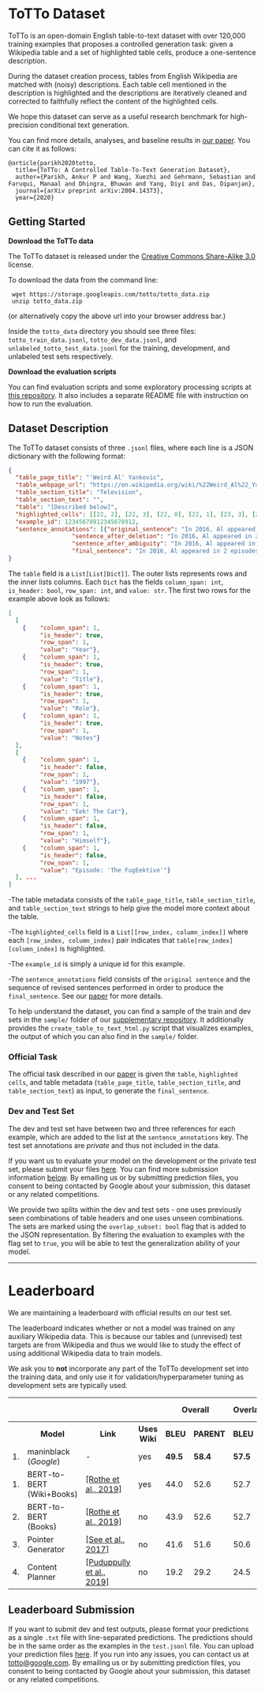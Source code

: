 # ToTTo Dataset

ToTTo is an open-domain English table-to-text dataset with over 120,000 training examples that proposes a controlled generation task: given a Wikipedia table and a set of highlighted table cells, produce a one-sentence description. 

During the dataset creation process, tables from English Wikipedia are matched with (noisy) descriptions. Each table cell mentioned in the description is highlighted and the descriptions are iteratively cleaned and corrected to faithfully reflect the content of the highlighted cells.

We hope this dataset can serve as a useful research benchmark for high-precision conditional text generation. 

You can find more details, analyses, and baseline results in [our paper](https://arxiv.org/abs/2004.14373). You can cite it as follows:

```
@article{parikh2020totto,
  title={ToTTo: A Controlled Table-To-Text Generation Dataset},
  author={Parikh, Ankur P and Wang, Xuezhi and Gehrmann, Sebastian and Faruqui, Manaal and Dhingra, Bhuwan and Yang, Diyi and Das, Dipanjan},
  journal={arXiv preprint arXiv:2004.14373},
  year={2020}
```

## Getting Started
**Download the ToTTo data**

The ToTTo dataset is released under the [Creative Commons Share-Alike 3.0](https://creativecommons.org/licenses/by-sa/3.0/) license.

To download the data from the command line:
```
 wget https://storage.googleapis.com/totto/totto_data.zip
 unzip totto_data.zip
```
(or alternatively copy the above url into your browser address bar.)

Inside the `totto_data` directory you should see three files: `totto_train_data.jsonl`, `totto_dev_data.jsonl`, and `unlabeled_totto_test_data.jsonl` for the training, development, and unlabeled test sets respectively.

**Download the evaluation scripts**

You can find evaluation scripts and some exploratory processing scripts at [this repository](https://github.com/google-research/language/tree/master/language/totto). It also includes a separate README file with instruction on how to run the evaluation. 

## Dataset Description

The ToTTo dataset consists of three `.jsonl` files, where each line is a JSON dictionary with the following format:

```json
{
  "table_page_title": "'Weird Al' Yankovic",
  "table_webpage_url": "https://en.wikipedia.org/wiki/%22Weird_Al%22_Yankovic",
  "table_section_title": "Television",
  "table_section_text": "",
  "table": "[Described below]",
  "highlighted_cells": [[22, 2], [22, 3], [22, 0], [22, 1], [23, 3], [23, 1], [23, 0]],
  "example_id": 12345678912345678912,
  "sentence_annotations": [{"original_sentence": "In 2016, Al appeared in 2 episodes of BoJack Horseman as Mr. Peanutbutter's brother, Captain Peanutbutter, and was hired to voice the lead role in the 2016 Disney XD series Milo Murphy's Law.",
                  "sentence_after_deletion": "In 2016, Al appeared in 2 episodes of BoJack Horseman as Captain Peanutbutter, and was hired to the lead role in the 2016 series Milo Murphy's Law.",
                  "sentence_after_ambiguity": "In 2016, Al appeared in 2 episodes of BoJack Horseman as Captain Peanutbutter, and was hired for the lead role in the 2016 series Milo Murphy's 'Law.",
                  "final_sentence": "In 2016, Al appeared in 2 episodes of BoJack Horseman as Captain Peanutbutter and was hired for the lead role in the 2016 series Milo Murphy's Law."}],
}
```

The `table` field is a `List[List[Dict]]`. The outer lists represents rows and the inner lists columns. Each `Dict` has the fields `column_span: int`, `is_header: bool`, `row_span: int`, and `value: str`. The first two rows for the example above look as follows:

```json
[
  [
    {    "column_span": 1,
         "is_header": true,
         "row_span": 1,
         "value": "Year"},
    {    "column_span": 1,
         "is_header": true,
         "row_span": 1,
         "value": "Title"},
    {    "column_span": 1,
         "is_header": true,
         "row_span": 1,
         "value": "Role"},
    {    "column_span": 1,
         "is_header": true,
         "row_span": 1,
         "value": "Notes"}
  ],
  [
    {    "column_span": 1,
         "is_header": false,
         "row_span": 1,
         "value": "1997"},
    {    "column_span": 1,
         "is_header": false,
         "row_span": 1,
         "value": "Eek! The Cat"},
    {    "column_span": 1,
         "is_header": false,
         "row_span": 1,
         "value": "Himself"},
    {    "column_span": 1,
         "is_header": false,
         "row_span": 1,
         "value": "Episode: 'The FugEektive'"}
  ], ...
]
```

-The table metadata consists of the `table_page_title`, `table_section_title`, and `table_section_text` strings to help give the model more context about the table.

-The `highlighted_cells` field is a `List[[row_index, column_index]]` where each `[row_index, column_index]` pair indicates that `table[row_index][column_index]` is highlighted.

-The `example_id` is simply a unique id for this example.

-The `sentence_annotations` field consists of the `original sentence` and the sequence of revised sentences performed in order to produce the `final_sentence`. See our [paper](https://arxiv.org/abs/2004.14373) for more details.


To help understand the dataset, you can find a sample of the train and dev sets in the `sample/` folder of our [supplementary repository](https://github.com/google-research/language/tree/master/language/totto). It additionally provides the `create_table_to_text_html.py` script that visualizes examples, the output of which you can also find in the `sample/` folder.

### Official Task

The official task described in our [paper](https://arxiv.org/abs/2004.14373) is given the `table`, `highlighted cells`, and table metadata (`table_page_title`, `table_section_title`, and `table_section_text`) as input, to generate the `final_sentence`.

### Dev and Test Set

The dev and test set have between two and three references for each example, which are added to the list at the `sentence_annotations` key. The test set annotations are *private* and thus not included in the data. 

If you want us to evaluate your model on the development or the private test set, please submit your files [here](https://forms.gle/AcF9TRqWrPhPzztt7). You can find more submission information [below](https://github.com/google-research-datasets/ToTTo#leaderboard-submission). By emailing us or by submitting prediction files, you consent to being contacted by Google about your submission, this dataset or any related competitions.

We provide two splits within the dev and test sets - one uses previously seen combinations of table headers and one uses unseen combinations. The sets are marked using the `overlap_subset: bool` flag that is added to the JSON representation. By filtering the evaluation to examples with the flag set to `true`, you will be able to test the generalization ability of your model.

****

# Leaderboard

We are maintaining a leaderboard with official results on our test set.

The leaderboard indicates whether or not a model was trained on any auxiliary Wikipedia data. This is because our tables and (unrevised) test targets are from Wikipedia and thus we would like to study the effect of using additional Wikipedia data to train models.

We ask you to **not** incorporate any part of the ToTTo development set into the training data, and only use it for validation/hyperparameter tuning as development sets are typically used.

<table>
  <tr>
    <th></th>
    <th></th>
    <th></th>
    <th></th>
    <th colspan="2">Overall</th>
    <th colspan="2">Overlap Subset</th>
    <th colspan="2">Non-Overlap Subset</th>
  </tr>
  <tr>
    <th></th>
    <th>Model</th>
    <th>Link</th>
    <th>Uses Wiki</th>
    <th>BLEU</th>
    <th>PARENT</th>
    <th>BLEU</th>
    <th>PARENT</th>
    <th>BLEU</th>
    <th>PARENT</th>
  </tr>
    <tr>
    <td>1.</td>
      <td> maninblack (<i>Google</i>) </td>
    <td>-</a></td>
    <td>yes</td>
    <td><b>49.5</b></td>
    <td><b>58.4</b></td>
    <td><b>57.5</b></td>
    <td><b>62.6</b></td>
    <td><b>41.4</b></td>
    <td><b>54.2</b></td>
  </tr>
  <tr>
    <td>1.</td>
    <td>BERT-to-BERT (Wiki+Books)</td>
    <td><a href="https://arxiv.org/abs/1907.12461">[Rothe et al., 2019]</a></td>
    <td>yes</td>
    <td>44.0</td>
    <td>52.6</td>
    <td>52.7</td>
    <td>58.4</td>
    <td>35.1</td>
    <td>46.8</td>
  </tr>
  <tr>
    <td>2.</td>
    <td>BERT-to-BERT (Books)</td>
    <td><a href="https://arxiv.org/abs/1907.12461">[Rothe et al., 2019]</a></td>
    <td>no</td>
    <td>43.9</td>
    <td>52.6</td>
    <td>52.7</td>
    <td>58.4</td>
    <td>34.8</td>
    <td>46.7</td>
  </tr>
  <tr>
    <td>3.</td>
    <td>Pointer Generator</td>
    <td><a href="https://www.aclweb.org/anthology/P17-1099/">[See et al., 2017]</a></td>
    <td>no</td>
    <td>41.6</td>
    <td>51.6</td>
    <td>50.6</td>
    <td>58.0</td>
    <td>32.2</td>
    <td>45.2</td>
  </tr>
  <tr>
    <td>4.</td>
    <td>Content Planner</td>
    <td><a href="https://www.aaai.org/ojs/index.php/AAAI/article/view/4668">[Puduppully et al., 2019]</a></td>
    <td>no</td>
    <td>19.2</td>
    <td>29.2</td>
    <td>24.5</td>
    <td>32.5</td>
    <td>13.9</td>
    <td>25.8</td>
  </tr>
</table>

## Leaderboard Submission

If you want to submit dev and test outputs, please format your predictions as a single `.txt` file with line-separated predictions. The predictions should be in the same order as the examples in the `test.jsonl` file.
You can upload your prediction files [here](https://forms.gle/AcF9TRqWrPhPzztt7). If you run into any issues, you can contact us at totto@google.com. By emailing us or by submitting prediction files, you consent to being contacted by Google about your submission, this dataset or any related competitions.

